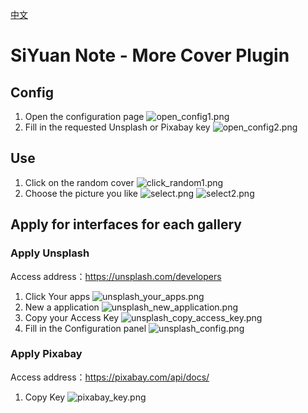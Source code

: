 [中文](https://github.com/caohongliang92/siyuan-plugin-more-cover/blob/main/README_zh_CN.md)

# SiYuan Note - More Cover Plugin

## Config

1. Open the configuration page ![open_config1.png](https://s2.loli.net/2023/08/21/NO6gTbWQZPHAuaI.png)
2. Fill in the requested Unsplash or Pixabay key ![open_config2.png](https://s2.loli.net/2023/08/21/F3sOdBfoxNTMAiQ.png)

## Use

1. Click on the random cover ![click_random1.png](https://s2.loli.net/2023/08/21/8hmIfbWANBoRyg9.png)
2. Choose the picture you like ![select.png](https://s2.loli.net/2023/08/21/tI6GjbNMWq2nmBl.png) ![select2.png](https://s2.loli.net/2023/08/21/YtNMmH5JAKgzyfD.png)

## Apply for interfaces for each gallery

### Apply Unsplash

Access address：https://unsplash.com/developers

1. Click Your apps ![unsplash_your_apps.png](https://s2.loli.net/2023/08/21/IZitYmy2hDk6fxW.png)
2. New a application ![unsplash_new_application.png](https://s2.loli.net/2023/08/21/2ZEq6rOUXklPosS.png)
3. Copy your Access Key ![unsplash_copy_access_key.png](https://s2.loli.net/2023/08/21/uLes6DEnQSfIwaq.png)
4. Fill in the Configuration panel ![unsplash_config.png](https://s2.loli.net/2023/08/21/n6kq5OcuRWwSrI3.png)

### Apply Pixabay

Access address：https://pixabay.com/api/docs/

1. Copy Key ![pixabay_key.png](https://s2.loli.net/2023/08/21/xdQnz5p2jsMVaH3.png)